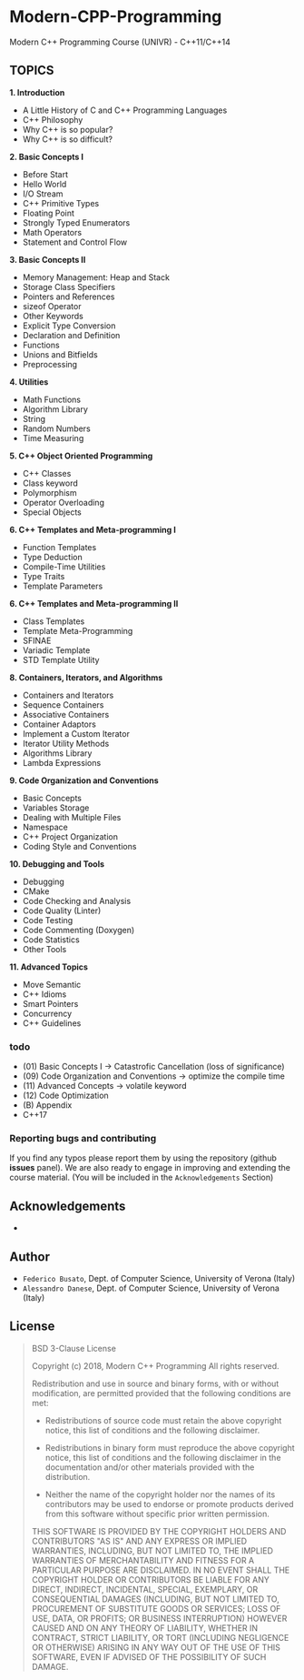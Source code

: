 # Modern-CPP-Programming #

Modern C++ Programming Course (UNIVR) - C++11/C++14

## TOPICS ##

**1. Introduction**

* A Little History of C and C++ Programming Languages
* C++ Philosophy
* Why C++ is so popular?
* Why C++ is so difficult?

**2. Basic Concepts I**

* Before Start
* Hello World
* I/O Stream
* C++ Primitive Types
* Floating Point
* Strongly Typed Enumerators
* Math Operators
* Statement and Control Flow

**3. Basic Concepts II**

* Memory Management: Heap and Stack
* Storage Class Specifiers
* Pointers and References
* sizeof Operator
* Other Keywords
* Explicit Type Conversion
* Declaration and Definition
* Functions
* Unions and Bitfields
* Preprocessing

**4. Utilities**

* Math Functions
* Algorithm Library
* String
* Random Numbers
* Time Measuring

**5. C++ Object Oriented Programming**

* C++ Classes
* Class keyword
* Polymorphism
* Operator Overloading
* Special Objects

**6. C++ Templates and Meta-programming I**

* Function Templates
* Type Deduction
* Compile-Time Utilities
* Type Traits
* Template Parameters

**6. C++ Templates and Meta-programming II**

* Class Templates
* Template Meta-Programming
* SFINAE
* Variadic Template
* STD Template Utility

**8. Containers, Iterators, and Algorithms**

* Containers and Iterators
* Sequence Containers
* Associative Containers
* Container Adaptors
* Implement a Custom Iterator
* Iterator Utility Methods
* Algorithms Library
* Lambda Expressions

**9. Code Organization and Conventions**

* Basic Concepts
* Variables Storage
* Dealing with Multiple Files
* Namespace
* C++ Project Organization
* Coding Style and Conventions

**10. Debugging and Tools**

* Debugging
* CMake
* Code Checking and Analysis
* Code Quality (Linter)
* Code Testing
* Code Commenting (Doxygen)
* Code Statistics
* Other Tools

**11. Advanced Topics**

* Move Semantic
* C++ Idioms
* Smart Pointers
* Concurrency
* C++ Guidelines

### todo ###

* (01) Basic Concepts I -> Catastrofic Cancellation (loss of significance)
* (09) Code Organization and Conventions -> optimize the compile time
* (11) Advanced Concepts -> volatile keyword
* (12) Code Optimization
* (B) Appendix
* C++17

### Reporting bugs and contributing ###

If you find any typos please report them by using the repository
(github **issues** panel).
We are also ready to engage in improving and extending the course material.
(You will be included in the `Acknowledgements` Section)

## Acknowledgements ##

*

## Author ##

* `Federico Busato`, Dept. of Computer Science, University of Verona (Italy)
* `Alessandro Danese`, Dept. of Computer Science,  University of Verona (Italy)

## License ##

> BSD 3-Clause License
>
> Copyright (c) 2018, Modern C++ Programming
> All rights reserved.
>
> Redistribution and use in source and binary forms, with or without
> modification, are permitted provided that the following conditions are met:
>
> * Redistributions of source code must retain the above copyright notice, this
>   list of conditions and the following disclaimer.
>
> * Redistributions in binary form must reproduce the above copyright notice,
>   this list of conditions and the following disclaimer in the documentation
>   and/or other materials provided with the distribution.
>
> * Neither the name of the copyright holder nor the names of its
>   contributors may be used to endorse or promote products derived from
>   this software without specific prior written permission.
>
> THIS SOFTWARE IS PROVIDED BY THE COPYRIGHT HOLDERS AND CONTRIBUTORS "AS IS"
> AND ANY EXPRESS OR IMPLIED WARRANTIES, INCLUDING, BUT NOT LIMITED TO, THE
> IMPLIED WARRANTIES OF MERCHANTABILITY AND FITNESS FOR A PARTICULAR PURPOSE ARE
> DISCLAIMED. IN NO EVENT SHALL THE COPYRIGHT HOLDER OR CONTRIBUTORS BE LIABLE
> FOR ANY DIRECT, INDIRECT, INCIDENTAL, SPECIAL, EXEMPLARY, OR CONSEQUENTIAL
> DAMAGES (INCLUDING, BUT NOT LIMITED TO, PROCUREMENT OF SUBSTITUTE GOODS OR
> SERVICES; LOSS OF USE, DATA, OR PROFITS; OR BUSINESS INTERRUPTION) HOWEVER
> CAUSED AND ON ANY THEORY OF LIABILITY, WHETHER IN CONTRACT, STRICT LIABILITY,
> OR TORT (INCLUDING NEGLIGENCE OR OTHERWISE) ARISING IN ANY WAY OUT OF THE USE
> OF THIS SOFTWARE, EVEN IF ADVISED OF THE POSSIBILITY OF SUCH DAMAGE.
